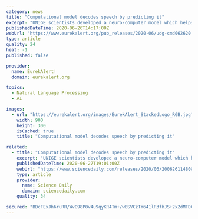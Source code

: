 ```yaml
---
category: news
title: "Computational model decodes speech by predicting it"
excerpt: "UNIGE scientists developed a neuro-computer model which helps explain how the brain identifies syllables in natural speech. The model uses the equivalent of neuronal oscillations produced by brain activity to process the continuous sound flow of connected speech."
publishedDateTime: 2020-06-26T14:17:00Z
webUrl: "https://www.eurekalert.org/pub_releases/2020-06/udg-cmd062620.php"
type: article
quality: 24
heat: -1
published: false

provider:
  name: EurekAlert!
  domain: eurekalert.org

topics:
  - Natural Language Processing
  - AI

images:
  - url: "https://eurekalert.org/images/EurekAlert_StackedLogo_RGB.jpg"
    width: 900
    height: 300
    isCached: true
    title: "Computational model decodes speech by predicting it"

related:
  - title: "Computational model decodes speech by predicting it"
    excerpt: "UNIGE scientists developed a neuro-computer model which helps explain how the brain identifies syllables in natural speech. The model uses the equivalent of neuronal oscillations produced by brain activity to process the continuous sound flow of connected speech."
    publishedDateTime: 2020-06-27T19:01:00Z
    webUrl: "https://www.sciencedaily.com/releases/2020/06/200626114808.htm"
    type: article
    provider:
      name: Science Daily
      domain: sciencedaily.com
    quality: 34

secured: "BDcFExJh6ruRR/WvO98P0v4u9qyKR4Tm+/wBSVCzTm641lR3fhJS+2x2dMFDGFa5FVlCKfmo1UfXBCJ1eb7hswjdB+RDUE8NjOv8t6vC0dq3Tjve7WINfUmUY+ULvmxK3vnrBqsVOH/S6pu47nH3uDMkFXP9s1jRId4PgYoZNCjnSsEY2/9NdzJ7ZD3THDP2vVz8IBQacB6MTESNJXuciMBv0ODiJ5fNvGnq3LmDC5puvcJjU90uZ6dqANajvnRJ0Bd26z40n+RUFbnr84J+TTT9NYfcJN4viSkucfFJ5kiZJ+a8cm2vy9IKXBHJFnLHDBvR5JV4Kz9XXDj8194iOw==;+Tigl+QG1v5PJyL58tOB4A=="
---
```


